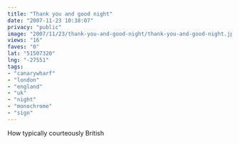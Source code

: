 ```yaml
---
title: "Thank you and good night"
date: "2007-11-23 10:38:07"
privacy: "public"
image: "2007/11/23/thank-you-and-good-night/thank-you-and-good-night.jpg"
views: "16"
faves: "0"
lat: "51507320"
lng: "-27551"
tags:
- "canarywharf"
- "london"
- "england"
- "uk"
- "night"
- "monochrome"
- "sign"
---
```

How typically courteously British

